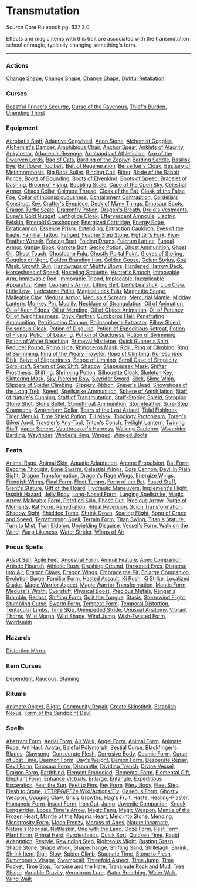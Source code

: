 # Transmutation
*Source* Core Rulebook pg. 637 3.0

Effects and magic items with this trait are associated with the transmutation school of magic, typically changing something’s form.

---

### Actions
[Change Shape](Change%20Shape), [Change Shape](Change%20Shape), [Change Shape](Change%20Shape), [Dutiful Retaliation](Dutiful%20Retaliation)

### Curses
[Boastful Prince's Scourge](Boastful%20Prince's%20Scourge), [Curse of the Ravenous](Curse%20of%20the%20Ravenous), [Thief's Burden](Thief's%20Burden), [Unending Thirst](Unending%20Thirst)

### Equipment
[Acrobat's Staff](Acrobat's%20Staff), [Adaptive Cogwheel](Adaptive%20Cogwheel), [Aeon Stone](Aeon%20Stone), [Alchemist Goggles](Alchemist%20Goggles), [Alchemist's Damper](Alchemist's%20Damper), [Amphibious Chair](Amphibious%20Chair), [Anchor Spear](Anchor%20Spear), [Anklets of Alacrity](Anklets%20of%20Alacrity), [Ankylostar](Ankylostar), [Arboreal's Revenge](Arboreal's%20Revenge), [Armbands of Athleticism](Armbands%20of%20Athleticism), [Axe of the Dwarven Lords](Axe%20of%20the%20Dwarven%20Lords), [Bag of Cats](Bag%20of%20Cats), [Barding of the Zephyr](Barding%20of%20the%20Zephyr), [Barding Saddle](Barding%20Saddle), [Basilisk Eye](Basilisk%20Eye), [Bellflower Toolbelt](Bellflower%20Toolbelt), [Belt of Regeneration](Belt%20of%20Regeneration), [Berserker's Cloak](Berserker's%20Cloak), [Bestiary of Metamorphosis](Bestiary%20of%20Metamorphosis), [Big Rock Bullet](Big%20Rock%20Bullet), [Binding Coil](Binding%20Coil), [Bitter](Bitter), [Blade of the Rabbit Prince](Blade%20of%20the%20Rabbit%20Prince), [Boots of Bounding](Boots%20of%20Bounding), [Boots of Elvenkind](Boots%20of%20Elvenkind), [Boots of Speed](Boots%20of%20Speed), [Bracelet of Dashing](Bracelet%20of%20Dashing), [Broom of Flying](Broom%20of%20Flying), [Bubbling Scale](Bubbling%20Scale), [Cape of the Open Sky](Cape%20of%20the%20Open%20Sky), [Celestial Armor](Celestial%20Armor), [Chaos Collar](Chaos%20Collar), [Chimera Thread](Chimera%20Thread), [Cloak of the Bat](Cloak%20of%20the%20Bat), [Cloak of the False Foe](Cloak%20of%20the%20False%20Foe), [Collar of Inconspicuousness](Collar%20of%20Inconspicuousness), [Containment Contraption](Containment%20Contraption), [Cordelia's Construct Key](Cordelia's%20Construct%20Key), [Crafter's Eyepiece](Crafter's%20Eyepiece), [Deck of Many Things](Deck%20of%20Many%20Things), [Dinosaur Boots](Dinosaur%20Boots), [Dragon Turtle Scale](Dragon%20Turtle%20Scale), [Dragonfly Potion](Dragonfly%20Potion), [Dragon's Breath](Dragon's%20Breath), [Druid's Vestments](Druid's%20Vestments), [Dupe's Gold Nugget](Dupe's%20Gold%20Nugget), [Earthglide Cloak](Earthglide%20Cloak), [Effervescent Ampoule](Effervescent%20Ampoule), [Electric Eelskin](Electric%20Eelskin), [Emerald Grasshopper](Emerald%20Grasshopper), [Energized Cartridge](Energized%20Cartridge), [Energy Robe](Energy%20Robe), [Erraticannon](Erraticannon), [Essence Prism](Essence%20Prism), [Extending](Extending), [Extraction Cauldron](Extraction%20Cauldron), [Eyes of the Eagle](Eyes%20of%20the%20Eagle), [Familiar Tattoo](Familiar%20Tattoo), [Fanged](Fanged), [Feather Step Stone](Feather%20Step%20Stone), [Fighter's Fork](Fighter's%20Fork), [Five-Feather Wreath](Five-Feather%20Wreath), [Folding Boat](Folding%20Boat), [Folding Drums](Folding%20Drums), [Fulcrum Lattice](Fulcrum%20Lattice), [Fungal Armor](Fungal%20Armor), [Ganjay Book](Ganjay%20Book), [Garrote Bolt](Garrote%20Bolt), [Gecko Potion](Gecko%20Potion), [Ghost Ammunition](Ghost%20Ammunition), [Ghost Oil](Ghost%20Oil), [Ghost Touch](../Items/Runes/Weapon%20Property%20Runes/Ghost%20Touch.md), [Ghostbane Fulu](Ghostbane%20Fulu), [Ghostly Portal Paint](Ghostly%20Portal%20Paint), [Gloves of Storing](Gloves%20of%20Storing), [Goggles of Night](Goggles%20of%20Night), [Golden Branding Iron](Golden%20Branding%20Iron), [Golden Goose](Golden%20Goose), [Golem Stylus](Golem%20Stylus), [Goz Mask](Goz%20Mask), [Growth Gun](Growth%20Gun), [Handwraps of Mighty Blows](../Items/Worn%20Items/Other%20Worn%20Items/Handwraps%20of%20Mighty%20Blows.md), [Hardened Harrow Deck](Hardened%20Harrow%20Deck), [Horseshoes of Speed](Horseshoes%20of%20Speed), [Hosteling Statuette](Hosteling%20Statuette), [Hunter's Brooch](Hunter's%20Brooch), [Immovable Arm](Immovable%20Arm), [Immovable Rod](Immovable%20Rod), [Immovable Tripod](Immovable%20Tripod), [Implacable](Implacable), [Inexplicable Apparatus](Inexplicable%20Apparatus), [Keen](../Items/Runes/Weapon%20Property%20Runes/Keen.md), [Leopard's Armor](Leopard's%20Armor), [Lifting Belt](Lifting%20Belt), [Lini's Leafstick](Lini's%20Leafstick), [Lion Claw](Lion%20Claw), [Little Love](Little%20Love), [Lodestone Pellet](Lodestone%20Pellet), [Magical Lock Fulu](Magical%20Lock%20Fulu), [Magnetite Scope](Magnetite%20Scope), [Malleable Clay](Malleable%20Clay), [Medusa Armor](Medusa%20Armor), [Medusa's Scream](Medusa's%20Scream), [Mercurial Mantle](Mercurial%20Mantle), [Midday Lantern](Midday%20Lantern), [Monkey Pin](Monkey%20Pin), [Mudlily](Mudlily), [Necklace of Strangulation](Necklace%20of%20Strangulation), [Oil of Animation](Oil%20of%20Animation), [Oil of Keen Edges](Oil%20of%20Keen%20Edges), [Oil of Mending](Oil%20of%20Mending), [Oil of Object Animation](Oil%20of%20Object%20Animation), [Oil of Potency](Oil%20of%20Potency), [Oil of Weightlessness](Oil%20of%20Weightlessness), [Onyx Panther](Onyx%20Panther), [Ouroboros Flail](Ouroboros%20Flail), [Penetrating Ammunition](Penetrating%20Ammunition), [Petrification Cannon](Petrification%20Cannon), [Philosopher's Extractor](Philosopher's%20Extractor), [Pillow Shield](Pillow%20Shield), [Poisonous Cloak](Poisonous%20Cloak), [Potion of Disguise](Potion%20of%20Disguise), [Potion of Expeditious Retreat](Potion%20of%20Expeditious%20Retreat), [Potion of Flying](Potion%20of%20Flying), [Potion of Leaping](Potion%20of%20Leaping), [Potion of Quickness](Potion%20of%20Quickness), [Potion of Swimming](Potion%20of%20Swimming), [Potion of Water Breathing](Potion%20of%20Water%20Breathing), [Primeval Mistletoe](Primeval%20Mistletoe), [Quick Runner's Shirt](Quick%20Runner's%20Shirt), [Reducer Round](Reducer%20Round), [Rhino Hide](Rhino%20Hide), [Rhinoceros Mask](Rhinoceros%20Mask), [Ridill](Ridill), [Ring of Climbing](Ring%20of%20Climbing), [Ring of Swimming](Ring%20of%20Swimming), [Ring of the Weary Traveler](Ring%20of%20the%20Weary%20Traveler), [Rope of Climbing](Rope%20of%20Climbing), [Runescribed Disk](Runescribed%20Disk), [Salve of Slipperiness](Salve%20of%20Slipperiness), [Scope of Limning](Scope%20of%20Limning), [Scroll Case of Simplicity](Scroll%20Case%20of%20Simplicity), [Scrollstaff](Scrollstaff), [Serum of Sex Shift](Serum%20of%20Sex%20Shift), [Shadow](Shadow.md), [Shapespeak Mask](Shapespeak%20Mask), [Shifter Prosthesis](Shifter%20Prosthesis), [Shifting](Shifting), [Shrinking Potion](Shrinking%20Potion), [Silhouette Cloak](Silhouette%20Cloak), [Skeleton Key](Skeleton%20Key), [Skittering Mask](Skittering%20Mask), [Sky-Piercing Bow](Sky-Piercing%20Bow), [Skyrider Sword](Skyrider%20Sword), [Slick](Slick), [Slime Whip](Slime%20Whip), [Slippers of Spider Climbing](Slippers%20of%20Spider%20Climbing), [Slippery Ribbon](Slippery%20Ribbon), [Sniper's Bead](Sniper's%20Bead), [Snowshoes of the Long Trek](Snowshoes%20of%20the%20Long%20Trek), [Speed](Speed), [Spellstrike Ammunition](Spellstrike%20Ammunition), [Sphere of Annihilation](../Items/Artifacts/Sphere%20of%20Annihilation.md), [Staff of Nature's Cunning](Staff%20of%20Nature's%20Cunning), [Staff of Transmutation](Staff%20of%20Transmutation), [Staff-Storing Shield](Staff-Storing%20Shield), [Stepping Stone Shot](Stepping%20Stone%20Shot), [Stone Bullet](Stone%20Bullet), [Stonethroat Ammunition](Stonethroat%20Ammunition), [Stormfeather](Stormfeather), [Sure-Step Crampons](Sure-Step%20Crampons), [Swarmform Collar](Swarmform%20Collar), [Tears of the Last Azlanti](Tears%20of%20the%20Last%20Azlanti), [Tidal Fishhook](Tidal%20Fishhook), [Tiger Menuki](Tiger%20Menuki), [Time Shield Potion](Time%20Shield%20Potion), [Tlil Mask](Tlil%20Mask), [Topology Protoplasm](Topology%20Protoplasm), [Torag's Silver Anvil](Torag's%20Silver%20Anvil), [Traveler's Any-Tool](Traveler's%20Any-Tool), [Triton's Conch](Triton's%20Conch), [Twilight Lantern](Twilight%20Lantern), [Twining Staff](Twining%20Staff), [Vapor Sphere](Vapor%20Sphere), [Vaultbreaker's Harness](Vaultbreaker's%20Harness), [Walking Cauldron](Walking%20Cauldron), [Waverider Barding](Waverider%20Barding), [Wayfinder](Wayfinder), [Winder's Ring](Winder's%20Ring), [Winged](Winged), [Winged Boots](Winged%20Boots)

### Feats
[Animal Rage](Animal%20Rage), [Animal Skin](Animal%20Skin), [Aquatic Adaptation](Aquatic%20Adaptation), [Arcane Propulsion](Arcane%20Propulsion), [Bat Form](Bat%20Form), [Become Thought](Become%20Thought), [Bone Swarm](Bone%20Swarm), [Celestial Wings](Celestial%20Wings), [Core Cannon](Core%20Cannon), [Devil in Plain Sight](Devil%20in%20Plain%20Sight), [Dragon Transformation](Dragon%20Transformation), [Dragon's Rage Wings](Dragon's%20Rage%20Wings), [Energize Wings](Energize%20Wings), [Fiendish Wings](Fiendish%20Wings), [Final Form](Final%20Form), [Fleet Tempo](Fleet%20Tempo), [Form of the Bat](Form%20of%20the%20Bat), [Fused Staff](Fused%20Staff), [Giant's Stature](Giant's%20Stature), [Gift of the Hoard](Gift%20of%20the%20Hoard), [Hydraulic Maneuvers](Hydraulic%20Maneuvers), [Implement's Flight](Implement's%20Flight), [Inspirit Hazard](Inspirit%20Hazard), [Jelly Body](Jelly%20Body), [Long-Nosed Form](Long-Nosed%20Form), [Lunging Spellstrike](Lunging%20Spellstrike), [Magic Arrow](Magic%20Arrow), [Malleable Form](Malleable%20Form), [Petrified Skin](Petrified%20Skin), [Phase Out](Phase%20Out), [Precious Arrow](Precious%20Arrow), [Purge of Moments](Purge%20of%20Moments), [Rat Form](Rat%20Form), [Rehydration](Rehydration), [Ritual Reversion](Ritual%20Reversion), [Scion Transformation](Scion%20Transformation), [Shadow Sight](Shadow%20Sight), [Shielded Tome](Shielded%20Tome), [Shrink Down](Shrink%20Down), [Soaring Flight](Soaring%20Flight), [Song of Grace and Speed](Song%20of%20Grace%20and%20Speed), [Terraforming Spell](Terraforming%20Spell), [Terrain Form](Terrain%20Form), [Titan Swing](Titan%20Swing), [Titan's Stature](Titan's%20Stature), [Turn to Mist](Turn%20to%20Mist), [Twin Eidolon](Twin%20Eidolon), [Unyielding Disguise](Unyielding%20Disguise), [Vessel's Form](Vessel's%20Form), [Walk on the Wind](Walk%20on%20the%20Wind), [Warp Likeness](Warp%20Likeness), [Water Strider](Water%20Strider), [Wings of Air](Wings%20of%20Air)

### Focus Spells
[Adapt Self](Adapt%20Self.md), [Agile Feet](Agile%20Feet.md), [Ancestral Form](Ancestral%20Form.md), [Animal Feature](Animal%20Feature.md), [Apex Companion](Apex%20Companion.md), [Artistic Flourish](Artistic%20Flourish.md), [Athletic Rush](Athletic%20Rush.md), [Crushing Ground](Crushing%20Ground.md), [Darkened Eyes](Darkened%20Eyes.md), [Disperse into Air](Disperse%20into%20Air.md), [Dragon Claws](Dragon%20Claws.md), [Dragon Wings](Dragon%20Wings.md), [Embrace the Pit](Embrace%20the%20Pit.md), [Enlarge Companion](Enlarge%20Companion.md), [Evolution Surge](Evolution%20Surge.md), [Familiar Form](Familiar%20Form.md), [Hasted Assault](Hasted%20Assault.md), [Ki Rush](Ki%20Rush.md), [Ki Strike](Ki%20Strike.md), [Localized Quake](Localized%20Quake.md), [Magic Warrior Aspect](Magic%20Warrior%20Aspect.md), [Magic Warrior Transformation](Magic%20Warrior%20Transformation.md), [Mantis Form](Mantis%20Form.md), [Medusa's Wrath](Medusa's%20Wrath.md), [Overstuff](Overstuff.md), [Physical Boost](Physical%20Boost.md), [Precious Metals](Precious%20Metals.md), [Ranger's Bramble](Ranger's%20Bramble.md), [Redact](Redact.md), [Shifting Form](Shifting%20Form.md), [Split the Tongue](Split%20the%20Tongue.md), [Stasis](Stasis.md), [Stormwind Flight](Stormwind%20Flight.md), [Stumbling Curse](Stumbling%20Curse.md), [Swarm Form](Swarm%20Form.md), [Tempest Form](Tempest%20Form.md), [Temporal Distortion](Temporal%20Distortion.md), [Tentacular Limbs](Tentacular%20Limbs.md), [Time Skip](Time%20Skip.md), [Unimpeded Stride](Unimpeded%20Stride.md), [Unusual Anatomy](Unusual%20Anatomy.md), [Vibrant Thorns](Vibrant%20Thorns.md), [Wild Morph](Wild%20Morph.md), [Wild Shape](Wild%20Shape.md), [Wind Jump](Wind%20Jump.md), [Wish-Twisted Form](Wish-Twisted%20Form.md), [Wordsmith](Wordsmith.md)

### Hazards
[Distortion Mirror](Distortion%20Mirror)

### Item Curses
[Dependent](Dependent), [Raucous](Raucous), [Staining](Staining)

### Rituals
[Animate Object](Animate%20Object.md), [Blight](Blight.md), [Community Repair](Community%20Repair.md), [Create Skinstitch](Create%20Skinstitch.md), [Establish Nexus](Establish%20Nexus.md), [Form of the Sandpoint Devil](Form%20of%20the%20Sandpoint%20Devil.md)

### Spells
[Aberrant Form](Aberrant%20Form.md), [Aerial Form](Aerial%20Form.md), [Air Walk](Air%20Walk.md), [Angel Form](Angel%20Form.md), [Animal Form](Animal%20Form.md), [Animate Rope](Animate%20Rope.md), [Ant Haul](Ant%20Haul.md), [Avatar](Avatar.md), [Baleful Polymorph](Baleful%20Polymorph.md), [Bestial Curse](Bestial%20Curse.md), [Blackfinger's Blades](Blackfinger's%20Blades.md), [Clawsong](Clawsong.md), [Consecrate Flesh](Consecrate%20Flesh.md), [Corrosive Body](Corrosive%20Body.md), [Cosmic Form](Cosmic%20Form.md), [Curse of Lost Time](Curse%20of%20Lost%20Time.md), [Daemon Form](Daemon%20Form.md), [Day's Weight](Day's%20Weight.md), [Demon Form](Demon%20Form.md), [Desperate Repair](Desperate%20Repair.md), [Devil Form](Devil%20Form.md), [Dinosaur Form](Dinosaur%20Form.md), [Dismantle](Dismantle.md), [Dividing Trench](Dividing%20Trench.md), [Divine Vessel](Divine%20Vessel.md), [Dragon Form](Dragon%20Form.md), [Earthbind](Earthbind.md), [Element Embodied](Element%20Embodied.md), [Elemental Form](Elemental%20Form.md), [Elemental Gift](Elemental%20Gift.md), [Elephant Form](Elephant%20Form.md), [Enhance Victuals](Enhance%20Victuals.md), [Enlarge](Enlarge.md), [Entangle](Entangle.md), [Expeditious Excavation](Expeditious%20Excavation.md), [Fear the Sun](Fear%20the%20Sun.md), [Feet to Fins](Feet%20to%20Fins.md), [Fey Form](Fey%20Form.md), [Fiery Body](Fiery%20Body.md), [Fleet Step](Fleet%20Step.md), [Flesh to Stone](Flesh%20to%20Stone.md), [1 TTRPG/PF2e Wiki/Actions/Fly](1%20TTRPG/PF2e%20Wiki/Actions/Fly), [Gaseous Form](Gaseous%20Form.md), [Ghostly Weapon](Ghostly%20Weapon.md), [Gouging Claw](Gouging%20Claw.md), [Grisly Growths](Grisly%20Growths.md), [Hag's Fruit](Hag's%20Fruit.md), [Haste](Haste.md), [Healing-Plaster](Healing-Plaster.md), [Humanoid Form](Humanoid%20Form.md), [Insect Form](Insect%20Form.md), [Iron Gut](Iron%20Gut.md), [Jump](Jump.md), [Juvenile Companion](Juvenile%20Companion.md), [Knock](Knock.md), [Longstrider](Longstrider.md), [Loose Time's Arrow](Loose%20Time's%20Arrow.md), [Magic Fang](Magic%20Fang.md), [Magic Weapon](Magic%20Weapon.md), [Mantle of the Frozen Heart](Mantle%20of%20the%20Frozen%20Heart.md), [Mantle of the Magma Heart](Mantle%20of%20the%20Magma%20Heart.md), [Meld into Stone](Meld%20into%20Stone.md), [Mending](Mending.md), [Monstrosity Form](Monstrosity%20Form.md), [Moon Frenzy](Moon%20Frenzy.md), [Morass of Ages](Morass%20of%20Ages.md), [Nature Incarnate](Nature%20Incarnate.md), [Nature's Reprisal](Nature's%20Reprisal.md), [Nettleskin](Nettleskin.md), [One with the Land](One%20with%20the%20Land.md), [Ooze Form](Ooze%20Form.md), [Pest Form](Pest%20Form.md), [Plant Form](Plant%20Form.md), [Primal Herd](Primal%20Herd.md), [Pyrotechnics](Pyrotechnics.md), [Quick Sort](Quick%20Sort.md), [Quicken Time](Quicken%20Time.md), [Rapid Adaptation](Rapid%20Adaptation.md), [Restyle](Restyle.md), [Rewinding Step](Rewinding%20Step.md), [Righteous Might](Righteous%20Might.md), [Rusting Grasp](Rusting%20Grasp.md), [Shape Stone](Shape%20Stone.md), [Shape Wood](Shape%20Wood.md), [Shapechange](Shapechange.md), [Shifting Sand](Shifting%20Sand.md), [Shillelagh](Shillelagh.md), [Shrink](Shrink.md), [Shrink Item](Shrink%20Item.md), [Sigil](Sigil.md), [Slow](Slow.md), [Spider Climb](Spider%20Climb.md), [Stagnate Time](Stagnate%20Time.md), [Stone to Flesh](Stone%20to%20Flesh.md), [Summoner's Visage](Summoner's%20Visage.md), [Swampcall](Swampcall.md), [Threefold Aspect](Threefold%20Aspect.md), [Time Jump](Time%20Jump.md), [Time Pocket](Time%20Pocket.md), [Time Stop](Time%20Stop.md), [Tortoise and the Hare](Tortoise%20and%20the%20Hare.md), [Transmute Rock and Mud](Transmute%20Rock%20and%20Mud.md), [Tree Shape](Tree%20Shape.md), [Variable Gravity](Variable%20Gravity.md), [Verminous Lure](Verminous%20Lure.md), [Water Breathing](Water%20Breathing.md), [Water Walk](Water%20Walk.md), [Wind Walk](Wind%20Walk.md)